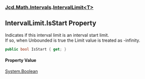### [Jcd.Math.Intervals](Jcd.Math.Intervals.md 'Jcd.Math.Intervals').[IntervalLimit&lt;T&gt;](Jcd.Math.Intervals.IntervalLimit_T_.md 'Jcd.Math.Intervals.IntervalLimit<T>')

## IntervalLimit<T>.IsStart Property

Indicates if this interval limit is an interval start limit.  
If so, when Unbounded is true the Limit value is treated as -infinity.

```csharp
public bool IsStart { get; }
```

#### Property Value
[System.Boolean](https://docs.microsoft.com/en-us/dotnet/api/System.Boolean 'System.Boolean')